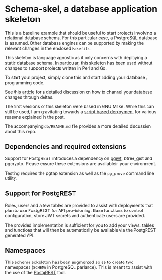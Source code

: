 # Schema-skel, a database application skeleton

This is a baseline example that should be useful to start projects involving a relational database schema. For this particular case, a PostgreSQL database is assumed. Other database engines can be supported by making the relevant changes in the enclosed `Makefile`.

This skeleton is language agnostic as it only concerns with deploying a static database schema. In particular, this skeleton has been used without changes to support projects written in Perl and Go.

To start your project, simply clone this and start adding your database / programming code.

See [this article](https://lem.click/post/handling-database-schema-changes/) for a detailed discussion on how to channel your database changes through deltas.

The first versions of this skeleton were based in GNU Make. While this can still be used, I am gravitating towards a [script based deployment](https://lem.click/post/database-schema-shell/) for various reasons explained in the post.

The accompanying `db/README.md` file provides a more detailed discussion
about this repo.

## Dependencies and required extensions

Support for PostgREST introduces a dependency on
[pgjwt](https://github.com/michelp/pgjwt), btree_gist and pgcrypto. Please
ensure these extensions are availablein your environment.

Testing requires the pgtap extension as well as the `pg_prove` command line utility.

## Support for PostgREST

Roles, users and a few tables are provided to assist with deployments that
plan to use PostgREST for API provisioning. Base functions to control
configuration, store JWT secrets and authenticate users are provided.

The provided implementation is sufficient for you to add your views, tables
and functions that will then be automatically be available via the PostgREST
generated API.

## Namespaces

This schema sckeleton has been augmented so as to create two namespaces
(`SCHEMA` in PostgreSQL parlance). This is meant to assist with the use of the
[PostgREST](https://postgrest.org/) tool.

